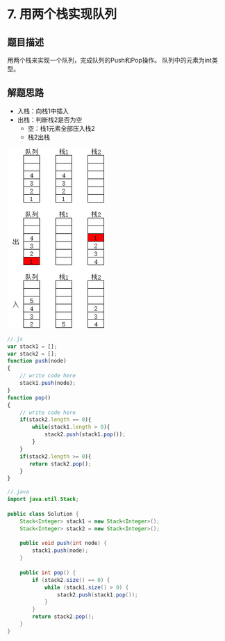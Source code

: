 # 7. 用两个栈实现队列

## 题目描述

用两个栈来实现一个队列，完成队列的Push和Pop操作。 队列中的元素为int类型。

## 解题思路

- 入栈：向栈1中插入
- 出栈：判断栈2是否为空
    - 空：栈1元素全部压入栈2
    - 栈2出栈

![操作过程](/images/剑指offer/7.用两个栈实现队列.png)

```js
//.js
var stack1 = [];
var stack2 = [];
function push(node)
{
    // write code here
    stack1.push(node);
}
function pop()
{
    // write code here
    if(stack2.length == 0){
        while(stack1.length > 0){
            stack2.push(stack1.pop());
        }
    }
    if(stack2.length >= 0){
       return stack2.pop();
    }
}
```

```java
//.java
import java.util.Stack;

public class Solution {
    Stack<Integer> stack1 = new Stack<Integer>();
    Stack<Integer> stack2 = new Stack<Integer>();

    public void push(int node) {
        stack1.push(node);
    }

    public int pop() {
        if (stack2.size() == 0) {
            while (stack1.size() > 0) {
                stack2.push(stack1.pop());
            }
        }
        return stack2.pop();
    }
}
```